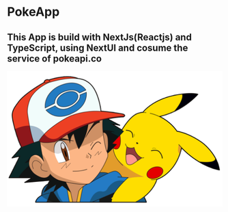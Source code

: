 # PokeApp

## This App is build with NextJs(Reactjs) and TypeScript, using NextUI and cosume the service of pokeapi.co


![](./public/pokemon.png)